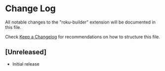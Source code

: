 # Change Log

All notable changes to the "roku-builder" extension will be documented in this file.

Check [Keep a Changelog](http://keepachangelog.com/) for recommendations on how to structure this file.

## [Unreleased]

- Initial release